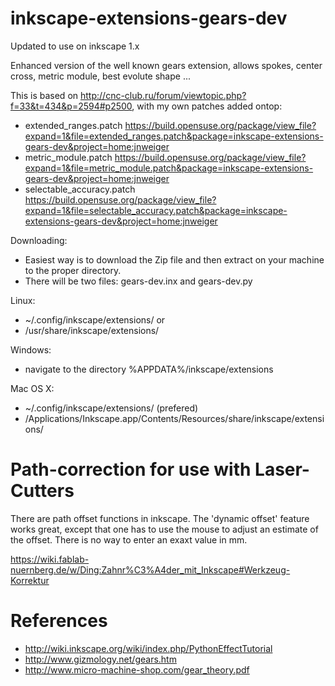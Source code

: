 inkscape-extensions-gears-dev
=============================

Updated to use on inkscape 1.x

Enhanced version of the well known gears extension, allows spokes, center cross, metric module, best evolute shape ...

This is based on http://cnc-club.ru/forum/viewtopic.php?f=33&t=434&p=2594#p2500, with my own patches added ontop:

* extended_ranges.patch https://build.opensuse.org/package/view_file?expand=1&file=extended_ranges.patch&package=inkscape-extensions-gears-dev&project=home:jnweiger
* metric_module.patch https://build.opensuse.org/package/view_file?expand=1&file=metric_module.patch&package=inkscape-extensions-gears-dev&project=home:jnweiger
* selectable_accuracy.patch https://build.opensuse.org/package/view_file?expand=1&file=selectable_accuracy.patch&package=inkscape-extensions-gears-dev&project=home:jnweiger

Downloading:
* Easiest way is to download the Zip file and then extract on your machine to the proper directory.
* There will be two files: gears-dev.inx and gears-dev.py

Linux:
*  ~/.config/inkscape/extensions/ or
*  /usr/share/inkscape/extensions/

Windows: 
*  navigate to the directory %APPDATA%/inkscape/extensions

Mac OS X: 
*  ~/.config/inkscape/extensions/    (prefered)
*  /Applications/Inkscape.app/Contents/Resources/share/inkscape/extensions/

Path-correction for use with Laser-Cutters
==========================================
There are path offset functions in inkscape. The 'dynamic offset' feature works great, except that one has to use the mouse
to adjust an estimate of the offset. There is no way to enter an exaxt value in mm.

https://wiki.fablab-nuernberg.de/w/Ding:Zahnr%C3%A4der_mit_Inkscape#Werkzeug-Korrektur


References
==========

* http://wiki.inkscape.org/wiki/index.php/PythonEffectTutorial
* http://www.gizmology.net/gears.htm
* http://www.micro-machine-shop.com/gear_theory.pdf

